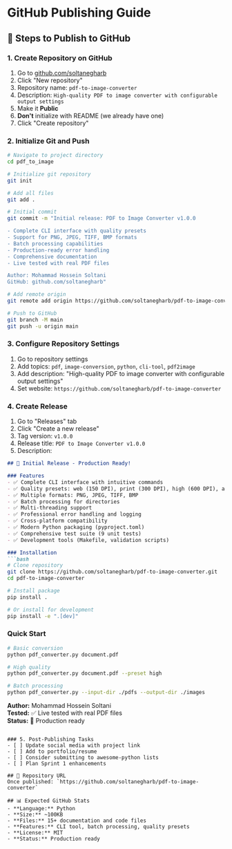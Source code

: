 # GitHub Publishing Guide

## 🚀 Steps to Publish to GitHub

### 1. Create Repository on GitHub
1. Go to [github.com/soltanegharb](https://github.com/soltanegharb)
2. Click "New repository"
3. Repository name: `pdf-to-image-converter`
4. Description: `High-quality PDF to image converter with configurable output settings`
5. Make it **Public**
6. **Don't** initialize with README (we already have one)
7. Click "Create repository"

### 2. Initialize Git and Push
```bash
# Navigate to project directory
cd pdf_to_image

# Initialize git repository
git init

# Add all files
git add .

# Initial commit
git commit -m "Initial release: PDF to Image Converter v1.0.0

- Complete CLI interface with quality presets
- Support for PNG, JPEG, TIFF, BMP formats
- Batch processing capabilities
- Production-ready error handling
- Comprehensive documentation
- Live tested with real PDF files

Author: Mohammad Hossein Soltani
GitHub: github.com/soltanegharb"

# Add remote origin
git remote add origin https://github.com/soltanegharb/pdf-to-image-converter.git

# Push to GitHub
git branch -M main
git push -u origin main
```

### 3. Configure Repository Settings
1. Go to repository settings
2. Add topics: `pdf`, `image-conversion`, `python`, `cli-tool`, `pdf2image`
3. Add description: "High-quality PDF to image converter with configurable output settings"
4. Set website: `https://github.com/soltanegharb/pdf-to-image-converter`

### 4. Create Release
1. Go to "Releases" tab
2. Click "Create a new release"
3. Tag version: `v1.0.0`
4. Release title: `PDF to Image Converter v1.0.0`
5. Description:
```markdown
## 🎉 Initial Release - Production Ready!

### Features
- ✅ Complete CLI interface with intuitive commands
- ✅ Quality presets: web (150 DPI), print (300 DPI), high (600 DPI), archive (600 DPI TIFF)
- ✅ Multiple formats: PNG, JPEG, TIFF, BMP
- ✅ Batch processing for directories
- ✅ Multi-threading support
- ✅ Professional error handling and logging
- ✅ Cross-platform compatibility
- ✅ Modern Python packaging (pyproject.toml)
- ✅ Comprehensive test suite (9 unit tests)
- ✅ Development tools (Makefile, validation scripts)

### Installation
```bash
# Clone repository
git clone https://github.com/soltanegharb/pdf-to-image-converter.git
cd pdf-to-image-converter

# Install package
pip install .

# Or install for development
pip install -e ".[dev]"
```

### Quick Start
```bash
# Basic conversion
python pdf_converter.py document.pdf

# High quality
python pdf_converter.py document.pdf --preset high

# Batch processing
python pdf_converter.py --input-dir ./pdfs --output-dir ./images
```

**Author:** Mohammad Hossein Soltani  
**Tested:** ✅ Live tested with real PDF files  
**Status:** 🚀 Production ready
```

### 5. Post-Publishing Tasks
- [ ] Update social media with project link
- [ ] Add to portfolio/resume
- [ ] Consider submitting to awesome-python lists
- [ ] Plan Sprint 1 enhancements

## 🎯 Repository URL
Once published: `https://github.com/soltanegharb/pdf-to-image-converter`

## 📊 Expected GitHub Stats
- **Language:** Python
- **Size:** ~100KB
- **Files:** 15+ documentation and code files
- **Features:** CLI tool, batch processing, quality presets
- **License:** MIT
- **Status:** Production ready